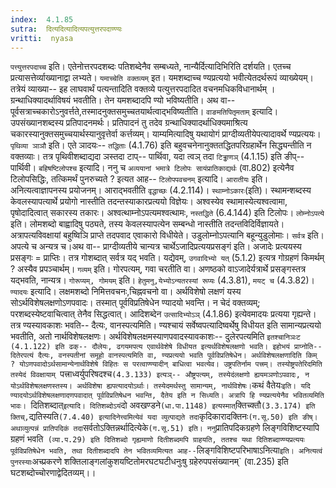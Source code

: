 ```yaml
---
index:  4.1.85
sutra:  दित्यदित्यादित्यपत्युत्तरपदाण्ण्यः
vritti:  nyasa
---
```


`पत्त्युत्तरपदाच्च` इति। एतेनोत्तरपदशब्दः पतिशब्देनैव सम्बध्यते, नान्यैर्दित्यादिभिरिति दर्शयति। एतच्च प्रत्यासत्तेर्व्याख्यानाद्वा लभ्यते।
`यमाच्चेति वक्तव्यम्` इत। यमशब्दाच्च ण्यप्रत्ययो भवीत्येतदर्थरूपं व्याख्येयम्। तत्रेयं व्याख्या-- इह लाघवार्थं पत्यन्तादिति वक्तव्ये पत्युत्तरपदादित वचनमधिकविधानार्थम् । ग्रन्थाधिक्यादर्थाविषयं भवतीति। तेन यमशब्दादपि ण्यो भविष्यतीति। अथ वा-- पूर्वसत्राच्चकारोऽनुवर्त्तते,तस्मादनुक्तसमुच्चतयार्थत्वाद्भविष्यतीति। `वाङमतिपितृमताम्` इत्यादि। उपसंख्यानशब्दस्य प्रतिपादनमर्थः। प्रतिपादनं तु तदेव ग्रन्थाधिक्यादर्थाधिक्यमाश्रित्य चकारस्यानुक्तसमुच्चयार्थस्यानुवृत्तेर्वा कर्त्तव्यम्। याम्यमित्यादिषु यथायोगं प्राग्दीव्यतीयेपत्यादावर्थे ण्यप्रत्ययः।
`पृथिव्या ञाञौ` इति। एते ञादयः-- `तद्धिताः` (4.1.76) इति बहुवचनेनानुक्ततद्धितपरिग्रहार्थेन सिद्ध्यन्तीति न वक्तव्याः। तत्र पृथिवीशब्दाद्यदा ञस्तदा टाप्-- पार्थिवा, यदा त्वञ् तदा `टिड्ढाणञ्` (4.1.15) इति ङीप्--पार्थिवी। `बहिषष्टिलोपश्च` इत्यादि। ननु च `अव्ययानां भमात्रे टिलोपः सायंप्रातिकाद्यर्थः` (वा.802) इत्येनैव टिलोपसिद्धिः, तत्किमर्थं पुनरुच्यते ? इत्यत आह-- `टिलोपपवचनम्` इत्यादि। `आरातीयः` इति। अनित्यत्वाज्ञापनस्य प्रयोजनम्। आराद्भवतीति `वृद्धाच्छः` (4.2.114)।
`स्थाम्नोऽकारः`(इति)। स्थामन्शब्दस्य केवलस्यापत्यार्थे प्रयोगो नास्तीति तदन्तस्याकारप्रत्ययो विज्ञेयः। अश्वस्येव स्थामास्येत्यश्वत्वामा, पृषोदादित्वात् सकारस्य तकारः। अश्वत्थाम्नोऽपत्यमश्वत्थामः, `नस्तद्धिते` (6.4.144) इति टिलोपः।
`लोम्नोऽपत्ये` इति। लोमशब्दो बाह्वादिषु पठ्यते, तस्य केवलस्यापत्येन सम्बन्धो नास्तीति तदन्तविदिर्विज्ञायते। अत्रापत्यविवक्षायां बहुष्विञि प्राप्ते तदपवाद एवाकारो विधीयेते। उडुलोम्नोऽपत्यानि बहून्युडुलोमाः।
`सर्वत्र` इति। अपत्ये च अन्यत्र च।अथ वा-- प्राग्दीव्यतीये चान्यत्र चार्थेऽजादिप्रत्ययप्रसङ्गं इति। अजादेः प्रत्ययस्य प्रसङ्गः = प्राप्तिः। तत्र गोशब्दात् सर्वत्र यद् भवति। यद्येवम्, `उगवादिभ्यो यत्` (5.1.2) इत्यत्र गोग्रहणं किमर्थम् ? अस्यैव प्रपञ्चार्थम्। `गव्यम्` इति। गोरपत्यम्, गवा चरतीति वा। अणष्ठको वाऽजादेर्यत्रार्थे प्रसङ्गस्तत्र यद्भवति, नान्यत्र। `गोरूप्यम्, गोमयम्` इति। `हेतुमनु,येभ्योऽन्यतरस्यां रूप्यः` (4.3.81), `मयट् च` (4.3.82)।
`ण्यादयः` इत्यादि। लक्षमशब्दो निमित्तवचनः,चिह्नवचनो वा। अर्थविशेषो लक्षणं यस्य सोऽर्थविशेषलक्षणोऽणपवादः। तस्मात् पूर्वविप्रतिषेधेन ण्यादयो भवन्ति। न चेदं वक्तव्यम्; परशब्दस्येष्टवाचित्वात् तेनैव सिद्धत्वात्। आदिशब्देन `उत्सादिभ्योऽञ्` (4.1.86) इत्येवमादयः प्रत्यया गृह्यन्ते। तत्र ण्यस्यावकाशः भवति-- दैत्यः, वानस्पत्यमिति। ण्यश्चायं सर्वेष्वपत्यादिष्वर्थेषु विधीयत इति सामान्यप्रत्ययो भवतीति, अतो नार्थविशेषलक्षणः। अर्थविशेषलक्षमस्याणपवादस्यावकाशः-- दुलेरपत्यमिति `इतश्चानिञःट (4.1.122) इति ढक्-- दौलेयः, ढगयमपत्य एवार्थवेशेषे विधीयत इत्यर्थविशेषलक्षणो भवति। इहोभयं प्राप्नोति-- दितेरपत्यं दैत्यः, वनस्पतीनां समूहो वानस्पत्यमिति वा, ण्यप्रत्ययो भवति पूर्वविप्रतिषेधेन। अर्थविशेषलक्षणादिति किम् ? योऽणपवादोऽर्थसामान्येनार्थविशेषे विहितः स परत्वाण्ण्यादीन् बाधित्वा भवत्येव। उष्ट्रपतिर्नाम पत्त्रम्। तस्योष्ट्रपतेरिदमिति तस्येदं विवक्षायाम् `पत्त्राध्वर्युपरिषदश्च` (4.3.133) इत्यञ्-- औष्ट्रपत्यम्, तस्येदंलक्षणो ह्ययमञणोऽपवादः, न योऽर्थविशेषलक्षणस्तस्य। अर्थविशेषा ह्यपत्यादयोऽर्थाः। तस्येदमर्थस्तु सामान्यम्, नार्थविशेषः।
`कथं वैतेयः`इति। यदि ण्यादयोऽर्थविशेषलक्षणादणपवादात् पूर्वविप्रतिषेधन भवन्ति, दैतेय इति न सिध्यति। अत्रापि हि ण्यप्रत्ययेनैव भवितव्यमिति भावः। `दितिशब्दात्` इत्यादि। दितिशब्दोऽयं `दो अवखण्डने` (धा.पा.1148) इत्यस्मात् `क्तिच्क्तौ` (3.3.174) इति क्तिच्, `द्यतिस्यति` (7.4.40) इत्यादिनेत्त्वमित्येवं यदा व्युत्पाद्यते तदा `कृदिकारादक्तिनः` (ग.सू.50) इति ङीष्। अथाव्युत्पन्नं प्रातिपदिकं तदा `सर्वतोऽक्तिन्नर्थादित्येके` (ग.सू.51) इति। ननु `प्रातिपदिकग्रहणे लिङ्गविशिष्टस्यापि ग्रहणं भवति` (व्या.प.29) इति दितिशब्दो गृह्यमाणो दितीशब्दमपि ग्राहयति, ततश्च यथा दितिशब्दाण्ण्यप्रत्ययः पूर्वविप्रतिषेधेन भवति, तथा दितीशब्दादपि तेन भवितव्यमित्यत आह--`लिङ्गविशिष्टपरिभाषाऽनित्या` इति। अनित्यत्वं पुनरस्याः `अच्प्रकरणे शक्तिलाङ्गलांकुशयष्टितोमरघटघटीधनुःषु ग्रहेरुपपसंख्यानम्` (वा.235) इति घटशब्दोच्चोरणाद्वेदितव्यम्।।

